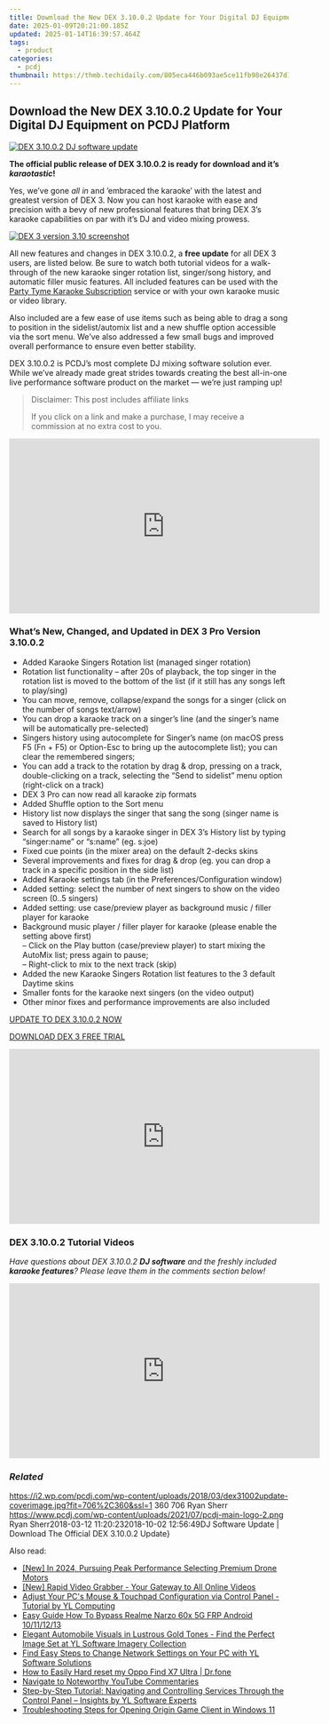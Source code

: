 ```yaml
---
title: Download the New DEX 3.10.0.2 Update for Your Digital DJ Equipment on PCDJ Platform
date: 2025-01-09T20:21:00.185Z
updated: 2025-01-14T16:39:57.464Z
tags:
  - product
categories:
  - pcdj
thumbnail: https://thmb.techidaily.com/805eca446b093ae5ce11fb98e26437d115f412aa3eb3971cf8c85804bd7c66ed.jpg
---
```


## Download the New DEX 3.10.0.2 Update for Your Digital DJ Equipment on PCDJ Platform

[![DEX 3.10.0.2 DJ software update](https://i2.wp.com/pcdj.com/wp-content/uploads/2018/03/dex31002update-coverimage.jpg?resize=706%2C321&ssl=1)](https://i2.wp.com/pcdj.com/wp-content/uploads/2018/03/dex31002update-coverimage.jpg?fit=706%2C360&ssl=1 "DEX 3.10.0.2 DJ software update")

**The official public release of DEX 3.10.0.2 is ready for download and it’s _karaotastic_!**

Yes, we’ve gone _all in_ and ’embraced the karaoke’ with the latest and greatest version of DEX 3\. Now you can host karaoke with ease and precision with a bevy of new professional features that bring DEX 3’s karaoke capabilities on par with it’s DJ and video mixing prowess.

[![DEX 3 version 3.10 screenshot](https://i0.wp.com/pcdj.com/wp-content/uploads/2018/02/newdex310-karaoke-screenshot.jpg?fit=300%2C169&ssl=1 "DEX 3 version 3.10 screenshot")](https://www.youtube.com/watch?v=mnL1Fkqig%5FY&t=2s)

All new features and changes in DEX 3.10.0.2, a **free update** for all DEX 3 users, are listed below. Be sure to watch both tutorial videos for a walk-through of the new karaoke singer rotation list, singer/song history, and automatic filler music features. All included features can be used with the [Party Tyme Karaoke Subscription](https://tools.techidaily.com/pcdj/products/) service or with your own karaoke music or video library.

Also included are a few ease of use items such as being able to drag a song to position in the sidelist/automix list and a new shuffle option accessible via the sort menu. We’ve also addressed a few small bugs and improved overall performance to ensure even better stability.

DEX 3.10.0.2 is PCDJ’s most complete DJ mixing software solution ever. While we’ve already made great strides towards creating the best all-in-one live performance software product on the market — we’re just ramping up!

>  Disclaimer: This post includes affiliate links
>
>  If you click on a link and make a purchase, I may receive a commission at no extra cost to you.
>

<!-- affiliate ads begin -->
<iframe width="560" height="315" src="https://www.youtube.com/embed/OdlXe5RELW0?si=Iz1H1QnLQVw-Eu3e" title="YouTube video player" frameborder="0" allow="accelerometer; autoplay; clipboard-write; encrypted-media; gyroscope; picture-in-picture; web-share" referrerpolicy="strict-origin-when-cross-origin" allowfullscreen></iframe>
<!-- affiliate ads end -->

### What’s New, Changed, and Updated in DEX 3 Pro Version 3.10.0.2

* Added Karaoke Singers Rotation list (managed singer rotation)
* Rotation list functionality – after 20s of playback, the top singer in the rotation list is moved to the bottom of the list (if it still has any songs left to play/sing)
* You can move, remove, collapse/expand the songs for a singer (click on the number of songs text/arrow)
* You can drop a karaoke track on a singer’s line (and the singer’s name will be automatically pre-selected)
* Singers history using autocomplete for Singer’s name (on macOS press F5 (Fn + F5) or Option-Esc to bring up the autocomplete list); you can clear the remembered singers;
* You can add a track to the rotation by drag & drop, pressing <ENTER> on a track, double-clicking on a track, selecting the “Send to sidelist” menu option (right-click on a track)
* DEX 3 Pro can now read all karaoke zip formats
* Added Shuffle option to the Sort menu
* History list now displays the singer that sang the song (singer name is saved to History list)
* Search for all songs by a karaoke singer in DEX 3’s History list by typing “singer:name” or “s:name” (eg. s:joe)
* Fixed cue points (in the mixer area) on the default 2-decks skins
* Several improvements and fixes for drag & drop (eg. you can drop a track in a specific position in the side list)
* Added Karaoke settings tab (in the Preferences/Configuration window)
* Added setting: select the number of next singers to show on the video screen (0..5 singers)
* Added setting: use case/preview player as background music / filler player for karaoke
* Background music player / filler player for karaoke (please enable the setting above first)  
– Click on the Play button (case/preview player) to start mixing the AutoMix list; press again to pause;  
– Right-click to mix to the next track (skip)
* Added the new Karaoke Singers Rotation list features to the 3 default Daytime skins
* Smaller fonts for the karaoke next singers (on the video output)
* Other minor fixes and performance improvements are also included

[UPDATE TO DEX 3.10.0.2 NOW](https://tools.techidaily.com/pcdj/products/)

[DOWNLOAD DEX 3 FREE TRIAL](https://tools.techidaily.com/pcdj/products/)

<!-- affiliate ads begin -->
<iframe width="560" height="315" src="https://www.youtube.com/embed/vEYkX2NJgZw?si=IaHqlqJcYipwUOht" title="YouTube video player" frameborder="0" allow="accelerometer; autoplay; clipboard-write; encrypted-media; gyroscope; picture-in-picture; web-share" referrerpolicy="strict-origin-when-cross-origin" allowfullscreen></iframe>
<!-- affiliate ads end -->

### DEX 3.10.0.2 Tutorial Videos

_Have questions about DEX 3.10.0.2 **DJ software** and the freshly included **karaoke features**? Please leave them in the comments section below!_ 

<!-- affiliate ads begin -->
<iframe width="560" height="315" src="https://www.youtube.com/embed/xg3PHS_Ee80?si=fE_iGIqHjKvWFIN3" title="YouTube video player" frameborder="0" allow="accelerometer; autoplay; clipboard-write; encrypted-media; gyroscope; picture-in-picture; web-share" referrerpolicy="strict-origin-when-cross-origin" allowfullscreen></iframe>
<!-- affiliate ads end -->

### _Related_

https://i2.wp.com/pcdj.com/wp-content/uploads/2018/03/dex31002update-coverimage.jpg?fit=706%2C360&ssl=1 360 706 Ryan Sherr https://www.pcdj.com/wp-content/uploads/2021/07/pcdj-main-logo-2.png Ryan Sherr2018-03-12 11:20:232018-10-02 12:56:49DJ Software Update | Download The Official DEX 3.10.0.2 Update}

<ins class="adsbygoogle"
     style="display:block"
     data-ad-format="autorelaxed"
     data-ad-client="ca-pub-7571918770474297"
     data-ad-slot="1223367746"></ins>

<ins class="adsbygoogle"
     style="display:block"
     data-ad-client="ca-pub-7571918770474297"
     data-ad-slot="8358498916"
     data-ad-format="auto"
     data-full-width-responsive="true"></ins>

<span class="atpl-alsoreadstyle">Also read:</span>
<div><ul>
<li><a href="https://fox-blue.techidaily.com/new-in-2024-pursuing-peak-performance-selecting-premium-drone-motors/"><u>[New] In 2024, Pursuing Peak Performance Selecting Premium Drone Motors</u></a></li>
<li><a href="https://youtube-stream.techidaily.com/new-rapid-video-grabber-your-gateway-to-all-online-videos/"><u>[New] Rapid Video Grabber - Your Gateway to All Online Videos</u></a></li>
<li><a href="https://win-exclusive.techidaily.com/adjust-your-pcs-mouse-and-touchpad-configuration-via-control-panel-tutorial-by-yl-computing/"><u>Adjust Your PC's Mouse & Touchpad Configuration via Control Panel - Tutorial by YL Computing</u></a></li>
<li><a href="https://android-frp.techidaily.com/easy-guide-how-to-bypass-realme-narzo-60x-5g-frp-android-10111213-by-drfone-android/"><u>Easy Guide How To Bypass Realme Narzo 60x 5G FRP Android 10/11/12/13</u></a></li>
<li><a href="https://win-exclusive.techidaily.com/elegant-automobile-visuals-in-lustrous-gold-tones-find-the-perfect-image-set-at-yl-software-imagery-collection/"><u>Elegant Automobile Visuals in Lustrous Gold Tones - Find the Perfect Image Set at YL Software Imagery Collection</u></a></li>
<li><a href="https://win-exclusive.techidaily.com/find-easy-steps-to-change-network-settings-on-your-pc-with-yl-software-solutions/"><u>Find Easy Steps to Change Network Settings on Your PC with YL Software Solutions</u></a></li>
<li><a href="https://techidaily.com/how-to-easily-hard-reset-my-oppo-find-x7-ultra-drfone-by-drfone-reset-android-reset-android/"><u>How to Easily Hard reset my Oppo Find X7 Ultra | Dr.fone</u></a></li>
<li><a href="https://youtube-blog.techidaily.com/ate-to-noteworthy-youtube-commentaries/"><u>Navigate to Noteworthy YouTube Commentaries</u></a></li>
<li><a href="https://win-exclusive.techidaily.com/step-by-step-tutorial-navigating-and-controlling-services-through-the-control-panel-insights-by-yl-software-experts/"><u>Step-by-Step Tutorial: Navigating and Controlling Services Through the Control Panel – Insights by YL Software Experts</u></a></li>
<li><a href="https://win-able.techidaily.com/troubleshooting-steps-for-opening-origin-game-client-in-windows-11/"><u>Troubleshooting Steps for Opening Origin Game Client in Windows 11</u></a></li>
</ul></div>

